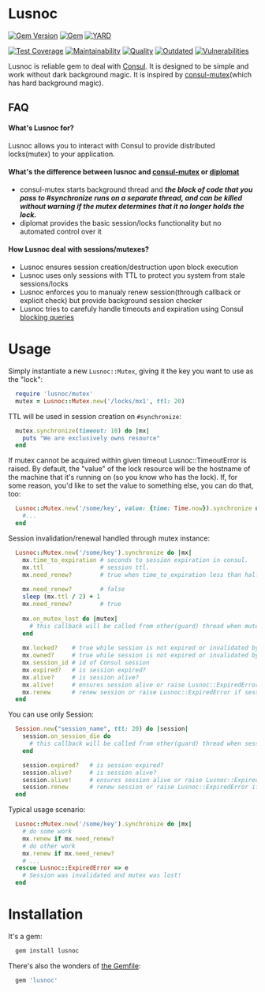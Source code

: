 # Lusnoc

[![Gem Version](https://badge.fury.io/rb/lusnoc.svg)](https://rubygems.org/gems/lusnoc)
[![Gem](https://img.shields.io/gem/dt/lusnoc.svg)](https://rubygems.org/gems/lusnoc/versions)
[![YARD](https://badgen.net/badge/YARD/doc/blue)](http://www.rubydoc.info/gems/lusnoc)

[![Test Coverage](https://api.codeclimate.com/v1/badges/ed48b89a9793a074cd23/test_coverage)](https://codeclimate.com/github/RnD-Soft/lusnoc/test_coverage)
[![Maintainability](https://api.codeclimate.com/v1/badges/ed48b89a9793a074cd23/maintainability)](https://codeclimate.com/github/RnD-Soft/lusnoc/maintainability)
[![Quality](https://lysander.x.rnds.pro/api/v1/badges/lusnoc_quality.svg)](https://lysander.x.rnds.pro/api/v1/badges/lusnoc_quality.html)
[![Outdated](https://lysander.x.rnds.pro/api/v1/badges/lusnoc_outdated.svg)](https://lysander.x.rnds.pro/api/v1/badges/lusnoc_outdated.html)
[![Vulnerabilities](https://lysander.x.rnds.pro/api/v1/badges/lusnoc_vulnerable.svg)](https://lysander.x.rnds.pro/api/v1/badges/lusnoc_vulnerable.html)

Lusnoc is reliable gem to deal with [Consul](https://www.consul.io). It is designed to be simple and work without dark background magic.
It is inspired by [consul-mutex](https://github.com/discourse/consul-mutex)(which has hard background magic). 

## FAQ

#### What's Lusnoc for?

Lusnoc allows you to interact with Consul to provide distributed locks(mutex) to your application.

#### What's the difference between lusnoc and [consul-mutex](https://github.com/discourse/consul-mutex) or [diplomat](https://github.com/WeAreFarmGeek/diplomat)
* consul-mutex starts background thread and  ***the block of code that you pass to #synchronize runs on a separate thread, and can be killed without warning if the mutex determines that it no longer holds the lock.***
* diplomat provides the basic session/locks functionality but no automated control over it

#### How Lusnoc deal with sessions/mutexes?
* Lusnoc ensures session creation/destruction upon block execution
* Lusnoc uses only sessions with TTL to protect you system from stale sessions/locks
* Lusnoc enforces you to manualy renew session(through callback or explicit check) but provide background session checker
* Lusnoc tries to carefuly handle timeouts and expiration using Consul [blocking queries](https://www.consul.io/api/features/blocking.html)

# Usage

Simply instantiate a new `Lusnoc::Mutex`, giving it the key you want to use
as the "lock":

```ruby
  require 'lusnoc/mutex'
  mutex = Lusnoc::Mutex.new('/locks/mx1', ttl: 20)
```
TTL will be used in session creation on `#synchronize`:
```ruby
  mutex.synchronize(timeout: 10) do |mx|
    puts "We are exclusively owns resource"
  end
```
If mutex cannot be acquired within given timeout Lusnoc::TimeoutError is raised.
By default, the "value" of the lock resource will be the hostname of the
machine that it's running on (so you know who has the lock).  If, for some
reason, you'd like to set the value to something else, you can do that, too:
```ruby
  Lusnoc::Mutex.new('/some/key', value: {time: Time.now}).synchronize do |mx|
    #...
  end
```
Session invalidation/renewal handled through mutex instance:
```ruby
  Lusnoc::Mutex.new('/some/key').synchronize do |mx|
    mx.time_to_expiration # seconds to session expiration in consul. 
    mx.ttl                # session ttl. 
    mx.need_renew?        # true when time_to_expiration less than half of ttl
    
    mx.need_renew?        # false
    sleep (mx.ttl / 2) + 1
    mx.need_renew?        # true
    
    mx.on_mutex_lost do |mutex|
      # this callback will be called from other(guard) thread when mutex is lost(session invalidated)
    end
    
    mx.locked?    # true while session is not expired or invalidated by admin
    mx.owned?     # true while session is not expired or invalidated by admin and owner is a Thread.current
    mx.session_id # id of Consul session
    mx.expired?   # is session expired?
    mx.alive?     # is session alive?
    mx.alive!     # ensures session alive or raise Lusnoc::ExpiredError
    mx.renew      # renew session or raise Lusnoc::ExpiredError if session already expired
  end
```

You can use only Session:
```ruby
  Session.new("session_name", ttl: 20) do |session|
    session.on_session_die do
      # this callback will be called from other(guard) thread when session invalidated
    end

    session.expired?   # is session expired?
    session.alive?     # is session alive?
    session.alive!     # ensures session alive or raise Lusnoc::ExpiredError
    session.renew      # renew session or raise Lusnoc::ExpiredError if session already expired
  end
```
Typical usage scenario:

```ruby
  Lusnoc::Mutex.new('/some/key').synchronize do |mx|
    # do some work
    mx.renew if mx.need_renew?
    # do other work
    mx.renew if mx.need_renew?
    # ...
  rescue Lusnoc::ExpiredError => e
    # Session was invalidated and mutex was lost!
  end
```

# Installation

It's a gem:
```bash
  gem install lusnoc
```
There's also the wonders of [the Gemfile](http://bundler.io):
```ruby
  gem 'lusnoc'
```


